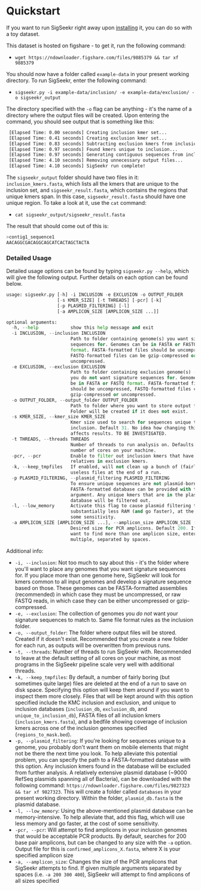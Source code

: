 # Quickstart

If you want to run SigSeekr right away upon [installing](installation.md) it, you can do so with a toy dataset.

This dataset is hosted on figshare - to get it, run the following command:

- `wget https://ndownloader.figshare.com/files/9885379 && tar xf 9885379`

You should now have a folder called `example-data` in your present working directory. To run SigSeekr, enter the following command:

- `sigseekr.py -i example-data/inclusion/ -e example-data/exclusion/ -o sigseekr_output` 

The directory specified with the `-o` flag can be anything - it's the name of a directory where the output files will be created.
Upon entering the command, you should see output that is something like this:

```bash
 [Elapsed Time: 0.00 seconds] Creating inclusion kmer set... 
 [Elapsed Time: 0.41 seconds] Creating exclusion kmer set... 
 [Elapsed Time: 0.83 seconds] Subtracting exclusion kmers from inclusion kmers with cutoff 1... 
 [Elapsed Time: 0.97 seconds] Found kmers unique to inclusion... 
 [Elapsed Time: 0.97 seconds] Generating contiguous sequences from inclusion kmers... 
 [Elapsed Time: 4.10 seconds] Removing unnecessary output files... 
 [Elapsed Time: 4.10 seconds] SigSeekr run complete! 
```

The `sigseekr_output` folder should have two files in it: `inclusion_kmers.fasta`, which lists all the kmers that are unique to the inclusion set, and `sigseekr_result.fasta`, which contains the regions that unique kmers span. In this case, `sigseekr_result.fasta` should have one unique region. To take a look at it, use the `cat` command:

- `cat sigseekr_output/sigseekr_result.fasta`

The result that should come out of this is:

```bash
>contig1_sequence1
AACAGGCGACAGGCAGCATCACTAGCTACTA
```

### Detailed Usage

Detailed usage options can be found by typing `sigseekr.py --help`, which will give the following output. 
Further details on each option can be found below.

```python
usage: sigseekr.py [-h] -i INCLUSION -e EXCLUSION -o OUTPUT_FOLDER
                   [-s KMER_SIZE] [-t THREADS] [-pcr] [-k]
                   [-p PLASMID_FILTERING] [-l]
                   [-a AMPLICON_SIZE [AMPLICON_SIZE ...]]

optional arguments:
  -h, --help            show this help message and exit
  -i INCLUSION, --inclusion INCLUSION
                        Path to folder containing genome(s) you want signature
                        sequences for. Genomes can be in FASTA or FASTQ
                        format. FASTA-formatted files should be uncompressed,
                        FASTQ-formatted files can be gzip-compressed or
                        uncompressed.
  -e EXCLUSION, --exclusion EXCLUSION
                        Path to folder containing exclusion genome(s) - those
                        you do not want signature sequences for. Genomes can
                        be in FASTA or FASTQ format. FASTA-formatted files
                        should be uncompressed, FASTQ-formatted files can be
                        gzip-compressed or uncompressed.
  -o OUTPUT_FOLDER, --output_folder OUTPUT_FOLDER
                        Path to folder where you want to store output files.
                        Folder will be created if it does not exist.
  -s KMER_SIZE, --kmer_size KMER_SIZE
                        Kmer size used to search for sequences unique to
                        inclusion. Default 31. No idea how changing this
                        affects results. TO BE INVESTIGATED.
  -t THREADS, --threads THREADS
                        Number of threads to run analysis on. Defaults to
                        number of cores on your machine.
  -pcr, --pcr           Enable to filter out inclusion kmers that have close
                        relatives in exclusion kmers.
  -k, --keep_tmpfiles   If enabled, will not clean up a bunch of (fairly)
                        useless files at the end of a run.
  -p PLASMID_FILTERING, --plasmid_filtering PLASMID_FILTERING
                        To ensure unique sequences are not plasmid-borne, a
                        FASTA-formatted database can be provided with this
                        argument. Any unique kmers that are in the plasmid
                        database will be filtered out.
  -l, --low_memory      Activate this flag to cause plasmid filtering to use
                        substantially less RAM (and go faster), at the cost of
                        some sensitivity.
  -a AMPLICON_SIZE [AMPLICON_SIZE ...], --amplicon_size AMPLICON_SIZE [AMPLICON_SIZE ...]
                        Desired size for PCR amplicons. Default 200. If you
                        want to find more than one amplicon size, enter
                        multiple, separated by spaces.

```

Additional info:

- `-i, --inclusion`: Not too much to say about this - it's the folder where you'll want to place any genomes that you want signature sequences for. If you place more than one genome here, 
SigSeekr will look for kmers common to all input genomes and develop a signature sequence based on those. These genomes can be FASTA-formatted assemblies (recommended) in which case they must be 
uncompressed, or raw FASTQ reads, in which case they can be either uncompressed or gzip-compressed.
- `-e, --exclusion`: The collection of genomes you _do not_ want your signature sequences to match to. Same file format rules as the inclusion folder. 
- `-o, --output_folder`: The folder where output files will be stored. Created if it doesn't exist. Recommended that you create a new folder for each run, as outputs will be overwritten from previous runs.
- `-t, --threads`: Number of threads to run SigSeekr with. Recommended to leave at the default setting of all cores on your machine, as most programs in the SigSeekr pipeline scale very well with additional threads.
- `-k, --keep_tmpfiles`: By default, a number of fairly boring (but sometimes quite large) files are deleted at the end of a run to save on disk space. Specifying this option will keep them around if you want to inspect them more closely. Files that will be kept around with this option specified include the KMC inclusion and exclusion, and unique to inclusion databases (`inclusion_db`, `exclusion_db`, and `unique_to_inclusion_db`), FASTA files of all inclusion kmers (`inclusion_kmers.fasta`), and a bedfile showing coverage of inclusion kmers across one of the inclusion genomes specified (`regions_to_mask.bed`).
- `-p, --plasmid_filtering`: If you're looking for sequences unique to a genome, you probably don't want them on mobile elements that might not be there the next time you look. To help alleviate this potential problem, you can specify the path to a FASTA-formatted database with this option. Any inclusion kmers found in the database will be excluded from further analysis. A relatively extensive plasmid database (~9000 RefSeq plasmids spanning all of Bacteria), can be downloaded with the following command: `https://ndownloader.figshare.com/files/9827323 && tar xf 9827323`.
This will create a folder called `databases` in your present working directory. Within the folder, `plasmid_db.fasta` is the plasmid database.
- `-l, --low_memory`: Using the above-mentioned plasmid database can be memory-intensive. To help alleviate that, add this flag, which will use less memory and go faster, at the cost of some sensitivity.
- `-pcr, --pcr`: Will attempt to find amplicons in your inclusion genomes that would be acceptable PCR products. By default,
searches for 200 base pair amplicons, but can be changed to any size with the `-a` option. Output file for this is `confirmed_amplicons_X.fasta`,
where X is your specified amplicon size
- `-a, --amplicon_size`: Changes the size of the PCR amplicons that SigSeekr attempts to find. If given multiple arguments separated by spaces (i.e. `-a 200 300 400`),
SigSeekr will attempt to find amplicons of all sizes specified

